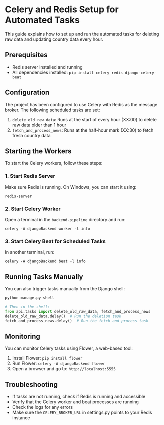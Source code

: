 # Celery and Redis Setup for Automated Tasks

This guide explains how to set up and run the automated tasks for deleting raw data and updating country data every hour.

## Prerequisites

- Redis server installed and running
- All dependencies installed: `pip install celery redis django-celery-beat`

## Configuration

The project has been configured to use Celery with Redis as the message broker. The following scheduled tasks are set:

1. `delete_old_raw_data`: Runs at the start of every hour (XX:00) to delete raw data older than 1 hour
2. `fetch_and_process_news`: Runs at the half-hour mark (XX:30) to fetch fresh country data

## Starting the Workers

To start the Celery workers, follow these steps:

### 1. Start Redis Server

Make sure Redis is running. On Windows, you can start it using:

```
redis-server
```

### 2. Start Celery Worker

Open a terminal in the `backend-pipeline` directory and run:

```
celery -A djangoBackend worker -l info
```

### 3. Start Celery Beat for Scheduled Tasks

In another terminal, run:

```
celery -A djangoBackend beat -l info
```

## Running Tasks Manually

You can also trigger tasks manually from the Django shell:

```python
python manage.py shell

# Then in the shell:
from api.tasks import delete_old_raw_data, fetch_and_process_news
delete_old_raw_data.delay()  # Run the deletion task
fetch_and_process_news.delay()  # Run the fetch and process task
```

## Monitoring

You can monitor Celery tasks using Flower, a web-based tool:

1. Install Flower: `pip install flower`
2. Run Flower: `celery -A djangoBackend flower`
3. Open a browser and go to: `http://localhost:5555`

## Troubleshooting

- If tasks are not running, check if Redis is running and accessible
- Verify that the Celery worker and beat processes are running
- Check the logs for any errors
- Make sure the `CELERY_BROKER_URL` in settings.py points to your Redis instance 